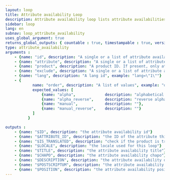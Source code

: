 ```yaml
---
layout: loop
title: Attribute availability Loop
description: Attribute availability loop lists attribute availabilities (e.g., attribute values).
sidebar: loop
lang: en
subnav: loop_attribute_availability
uses_global_argument: true
returns_global_outputs: { countable : true, timestampable : true, versionable : false }
type: attribute_availability
arguments :
    - {name: "id", description: "A single or a list of attribute availability ids.", example: "id=\"2\", id=\"1,4,7\""}
    - {name: "attribute", description: "A single or a list of attribute ids.", example: "id=\"2\", id=\"1,4,7\""}
    - {name: "product", description: "A product ID. If present, only attribute values that are part of this product's combinations are returned", example: "product=\"279\""}
    - {name: "exclude", description: "A single or a list of attribute availability ids to exclude.", example: "exclude=\"456,123\""}
    - {name: "lang", description: "A lang id", example: "lang=\"1\""}
    - {
            name: "order", description: "A list of values", example: "order=\"alpha_reverse\"", default: "manual",
            expected_values: [
                {name: "alpha",             description: "alphabetical order on title"},
                {name: "alpha_reverse",     description: "reverse alphabetical order on title"},
                {name: "manual",            description: ""},
                {name: "manual_reverse",    description: ""}
            ]
          }

outputs :
    - {name: "$ID", description: "the attribute availability id"}
    - {name: "$ATTRIBUTE_ID", description: "the ID of the attribute this attribute availability belongs"}
    - {name: "$IS_TRANSLATED", description: "check if the product is translated or not"}
    - {name: "$LOCALE", description: "the locale used for this loop"}
    - {name: "$TITLE", description: "the attribute availability title"}
    - {name: "$CHAPO", description: "the attribute availability chapo"}
    - {name: "$DESCRIPTION", description: "the attribute availability description"}
    - {name: "$POSTSCRIPTUM", description: "the attribute availability postscriptum"}
    - {name: "$POSITION", description: "the attribute availability position"}
---
```


